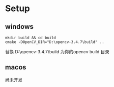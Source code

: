 # Setup

## windows
```
mkdir build && cd build
cmake -DOpenCV_DIR="D:\opencv-3.4.7\build" ..
```
替换 D:\opencv-3.4.7\build 为你的opencv build 目录

## macos 
尚未开发